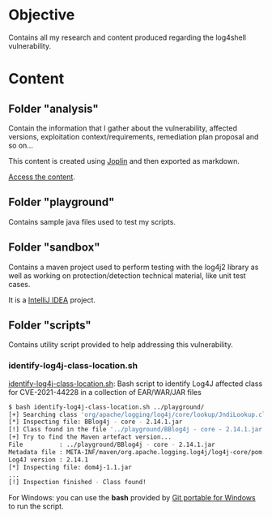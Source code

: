 # Objective

Contains all my research and content produced regarding the log4shell vulnerability.

# Content

## Folder "analysis"

Contain the information that I gather about the vulnerability, affected versions, exploitation context/requirements, remediation plan proposal and so on...

This content is created using [Joplin](https://joplinapp.org/) and then exported as markdown.

[Access the content](analysis/06-STUDIES/04-Log4Shell_Vulnerability.md).

## Folder "playground"

Contains sample java files used to test my scripts.

## Folder "sandbox"

Contains a maven project used to perform testing with the log4j2 library as well as working on protection/detection technical material, like unit test cases.

It is a [IntelliJ IDEA](https://www.jetbrains.com/idea/download/#section=windows) project.

## Folder "scripts"

Contains utility script provided to help addressing this vulnerability.

### identify-log4j-class-location.sh

[identify-log4j-class-location.sh](scripts/identify-log4j-class-location.sh): Bash script to identify Log4J affected class for CVE-2021-44228 in a collection of EAR/WAR/JAR files

```bash
$ bash identify-log4j-class-location.sh ../playground/
[+] Searching class 'org/apache/logging/log4j/core/lookup/JndiLookup.class' across '../playground/' folder...
[*] Inspecting file: BBlog4j - core - 2.14.1.jar                                                             
[!] Class found in the file '../playground/BBlog4j - core - 2.14.1.jar'.
[+] Try to find the Maven artefact version...
File          : ../playground/BBlog4j - core - 2.14.1.jar
Metadata file : META-INF/maven/org.apache.logging.log4j/log4j-core/pom.properties
Log4J version : 2.14.1
[*] Inspecting file: dom4j-1.1.jar
...
[!] Inspection finished - Class found!
```

For Windows: you can use the **bash** provided by [Git portable for Windows](https://git-scm.com/download/win) to run the script.
